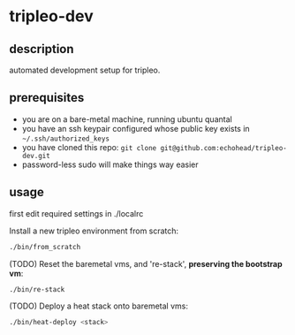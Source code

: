 tripleo-dev
===========

description
-----------
automated development setup for tripleo.

prerequisites
-------------
- you are on a bare-metal machine, running ubuntu quantal
- you have an ssh keypair configured whose public key exists in `~/.ssh/authorized_keys`
- you have cloned this repo: `git clone git@github.com:echohead/tripleo-dev.git`
- password-less sudo will make things way easier

usage
-----

first edit required settings in ./localrc

Install a new tripleo environment from scratch:
```bash
./bin/from_scratch
```

(TODO) Reset the baremetal vms, and 're-stack', __preserving the bootstrap vm__:
```bash
./bin/re-stack
```
(TODO) Deploy a heat stack onto baremetal vms:
```bash
./bin/heat-deploy <stack>
```

